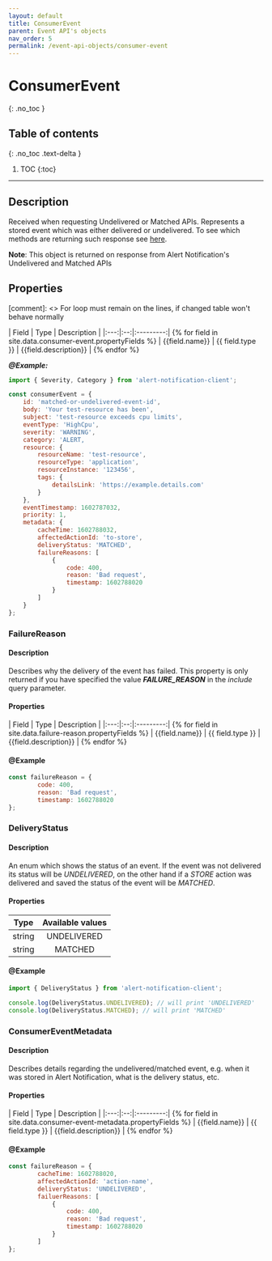 ```yaml
---
layout: default
title: ConsumerEvent
parent: Event API's objects
nav_order: 5
permalink: /event-api-objects/consumer-event
---
```


# ConsumerEvent
{: .no_toc }

## Table of contents
{: .no_toc .text-delta }

1. TOC
{:toc}

---

## Description

Received when requesting Undelivered or Matched APIs. Represents a stored event which was either delivered or undelivered. To see which methods are returning such response see [here](/#alertnotificationclientapi).

**Note**: This object is returned on response from Alert Notification's Undelivered and Matched APIs

## Properties

[comment]: <> For loop must remain on the lines, if changed table won't behave normally

| Field | Type | Description |
|:---:|:--:|:---------:| {% for field in site.data.consumer-event.propertyFields %}
| {{field.name}} | {{ field.type }} | {{field.description}} | {% endfor %}


_**@Example:**_
```js
import { Severity, Category } from 'alert-notification-client';

const consumerEvent = {
    id: 'matched-or-undelivered-event-id',
    body: 'Your test-resource has been',
    subject: 'test-resource exceeds cpu limits',
    eventType: 'HighCpu',
    severity: 'WARNING',
    category: 'ALERT,
    resource: {
        resourceName: 'test-resource',
        resourceType: 'application',
        resourceInstance: '123456',
        tags: {
            detailsLink: 'https://example.details.com'
        }
    },
    eventTimestamp: 1602787032,
    priority: 1,
    metadata: {
        cacheTime: 1602788032,
        affectedActionId: 'to-store',
        deliveryStatus: 'MATCHED',
        failureReasons: [
            {
                code: 400,
                reason: 'Bad request',
                timestamp: 1602788020
            }
        ]
    }
};
```

### FailureReason

#### Description

Describes why the delivery of the event has failed. This property is only returned if you have specified the value _**FAILURE_REASON**_ in the  _include_ query parameter.

#### Properties

| Field | Type | Description |
|:---:|:--:|:---------:| {% for field in site.data.failure-reason.propertyFields %}
| {{field.name}} | {{ field.type }} | {{field.description}} | {% endfor %}

#### @Example

```js
const failureReason = {
        code: 400,
        reason: 'Bad request',
        timestamp: 1602788020
};
```

### DeliveryStatus

#### Description

An enum which shows the status of an event. If the event was not delivered its status will be _UNDELIVERED_, on the other hand if a _STORE_ action was delivered and saved the status of the event will be _MATCHED_.

#### Properties

| Type  | Available values |
|:-----:|:----------------:|
|string |    UNDELIVERED   |
|string |      MATCHED     |

#### @Example

```js
import { DeliveryStatus } from 'alert-notification-client';

console.log(DeliveryStatus.UNDELIVERED); // will print 'UNDELIVERED'
console.log(DeliveryStatus.MATCHED); // will print 'MATCHED'
```

### ConsumerEventMetadata

#### Description

Describes details regarding the undelivered/matched event, e.g. when it was stored in Alert Notification, what is the delivery status, etc.

#### Properties

| Field | Type | Description |
|:---:|:--:|:---------:| {% for field in site.data.consumer-event-metadata.propertyFields %}
| {{field.name}} | {{ field.type }} | {{field.description}} | {% endfor %}

#### @Example

```js
const failureReason = {
        cacheTime: 1602788020,
        affectedActionId: 'action-name',
        deliveryStatus: 'UNDELIVERED',
        failuerReasons: [
            {
                code: 400,
                reason: 'Bad request',
                timestamp: 1602788020
            }
        ]
};
```